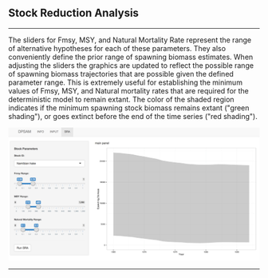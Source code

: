 ## Stock Reduction Analysis
---
The sliders for Fmsy, MSY, and Natural Mortality Rate represent the range of alternative hypotheses for each of these parameters.  They also conveniently define the prior range of spawning biomass estimates.  When adjusting the sliders the graphics are updated to reflect the possible range of spawning biomass trajectories that are possible given the defined parameter range.  This is extremely useful for establishing the minimum values of Fmsy, MSY, and Natural mortality rates that are required for the deterministic model to remain extant.  The color of the shaded region indicates if the minimum spawning stock biomass remains extant ("green shading"), or goes extinct before the end of the time series ("red shading").

<img src="SRA.png" alt="Stock Reduction Analysis Prior Density" style="width: 800px;"/>

---
